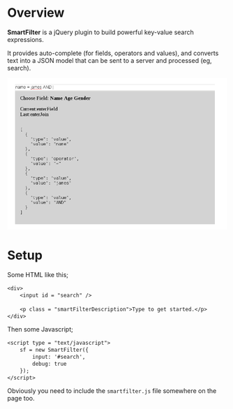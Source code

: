 # Overview 

**SmartFilter** is a jQuery plugin to build powerful key-value search expressions.

It provides auto-complete (for fields, operators and values), and converts text 
into a JSON model that can be sent to a server and processed (eg, search).

![smart filter screenshot](images/screenshot1.png "smart filter screenshot")

# Setup
	
Some HTML like this; 

	<div> 
		<input id = "search" />

		<p class = "smartFilterDescription">Type to get started.</p>
	</div>

Then some Javascript;

	<script type = "text/javascript">
		sf = new SmartFilter({	
			input: '#search',
			debug: true
		});
	</script>

Obviously you need to include the ``smartfilter.js`` file somewhere on the page too.

